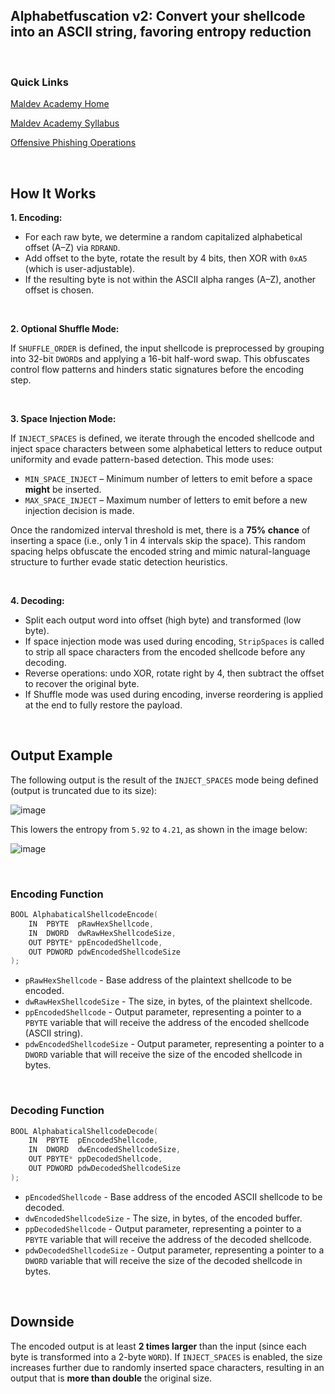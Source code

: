 ## Alphabetfuscation v2: Convert your shellcode into an ASCII string, favoring entropy reduction

</br>

### Quick Links

[Maldev Academy Home](https://maldevacademy.com)
  
[Maldev Academy Syllabus](https://maldevacademy.com/syllabus)

[Offensive Phishing Operations](https://maldevacademy.com/phishing-course)

</br>


## How It Works

**1. Encoding:**

* For each raw byte, we determine a random capitalized alphabetical offset (A–Z) via `RDRAND`.
* Add offset to the byte, rotate the result by 4 bits, then XOR with `0xA5` (which is user-adjustable). 
* If the resulting byte is not within the ASCII alpha ranges (A–Z), another offset is chosen.


</br>

**2. Optional Shuffle Mode:**

If `SHUFFLE_ORDER` is defined, the input shellcode is preprocessed by grouping into 32-bit `DWORD`s and applying a 16-bit half-word swap. This obfuscates control flow patterns and hinders static signatures before the encoding step.

</br>


**3. Space Injection Mode:**

If `INJECT_SPACES` is defined, we iterate through the encoded shellcode and inject space characters between some alphabetical letters to reduce output uniformity and evade pattern-based detection. This mode uses:

- `MIN_SPACE_INJECT` – Minimum number of letters to emit before a space **might** be inserted.
- `MAX_SPACE_INJECT` – Maximum number of letters to emit before a new injection decision is made.

Once the randomized interval threshold is met, there is a **75% chance** of inserting a space (i.e., only 1 in 4 intervals skip the space). This random spacing helps obfuscate the encoded string and mimic natural-language structure to further evade static detection heuristics.

</br>

**4. Decoding:**

* Split each output word into offset (high byte) and transformed (low byte).
* If space injection mode was used during encoding, `StripSpaces` is called to strip all space characters from the encoded shellcode before any decoding.
* Reverse operations: undo XOR, rotate right by 4, then subtract the offset to recover the original byte.
* If Shuffle mode was used during encoding, inverse reordering is applied at the end to fully restore the payload.

</br>


## Output Example

The following output is the result of the `INJECT_SPACES` mode being defined (output is truncated due to its size):

![image](https://github.com/user-attachments/assets/66d6e85c-bcdb-4971-87b7-f13c3ebd3d7e)


This lowers the entropy from `5.92` to `4.21`, as shown in the image below:

![image](https://github.com/user-attachments/assets/3fa13d2e-d84e-415a-9994-0c173478fd4f)


</br>


### Encoding Function

```C
BOOL AlphabaticalShellcodeEncode(
    IN  PBYTE  pRawHexShellcode,
    IN  DWORD  dwRawHexShellcodeSize,
    OUT PBYTE* ppEncodedShellcode,
    OUT PDWORD pdwEncodedShellcodeSize
);
```

* `pRawHexShellcode` - Base address of the plaintext shellcode to be encoded.
* `dwRawHexShellcodeSize` - The size, in bytes, of the plaintext shellcode.
* `ppEncodedShellcode` - Output parameter, representing a pointer to a `PBYTE` variable that will receive the address of the encoded shellcode (ASCII string).
* `pdwEncodedShellcodeSize` - Output parameter, representing a pointer to a `DWORD` variable that will receive the size of the encoded shellcode in bytes.


</br>

### Decoding Function


```C
BOOL AlphabaticalShellcodeDecode(
    IN  PBYTE  pEncodedShellcode,
    IN  DWORD  dwEncodedShellcodeSize,
    OUT PBYTE* ppDecodedShellcode,
    OUT PDWORD pdwDecodedShellcodeSize
);
```

* `pEncodedShellcode` - Base address of the encoded ASCII shellcode to be decoded.
* `dwEncodedShellcodeSize` - The size, in bytes, of the encoded buffer.
* `ppDecodedShellcode` - Output parameter, representing a pointer to a `PBYTE` variable that will receive the address of the decoded shellcode.
* `pdwDecodedShellcodeSize` - Output parameter, representing a pointer to a `DWORD` variable that will receive the size of the decoded shellcode in bytes.



</br>


## Downside

The encoded output is at least **2 times larger** than the input (since each byte is transformed into a 2-byte `WORD`). If `INJECT_SPACES` is enabled, the size increases further due to randomly inserted space characters, resulting in an output that is **more than double** the original size.






